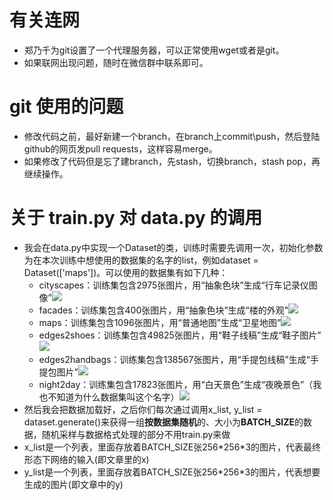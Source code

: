 # 有关连网
- 郑乃千为git设置了一个代理服务器，可以正常使用wget或者是git。
- 如果联网出现问题，随时在微信群中联系即可。

# git 使用的问题
+ 修改代码之前，最好新建一个branch，在branch上commit\push，然后登陆github的网页发pull requests，这样容易merge。
+ 如果修改了代码但是忘了建branch，先stash，切换branch，stash pop，再继续操作。

# 关于 train.py 对 data.py 的调用
+ 我会在data.py中实现一个Dataset的类，训练时需要先调用一次，初始化参数为在本次训练中想使用的数据集的名字的list，例如dataset = Dataset(['maps'])。可以使用的数据集有如下几种：
  + cityscapes：训练集包含2975张图片，用“抽象色块”生成“行车记录仪图像”![](semiwaker/Image-to-Image-Translation-with-Conditional-Adversarial-Network/etc/cityscapes_sample.jpg)
  + facades：训练集包含400张图片，用“抽象色块”生成“楼的外观"![](semiwaker/Image-to-Image-Translation-with-Conditional-Adversarial-Network/etc/facades_sample.jpg)
  + maps：训练集包含1096张图片，用“普通地图”生成“卫星地图”![](semiwaker/Image-to-Image-Translation-with-Conditional-Adversarial-Network/etc/maps_sample.jpg)
  + edges2shoes：训练集包含49825张图片，用“鞋子线稿”生成“鞋子图片”![](semiwaker/Image-to-Image-Translation-with-Conditional-Adversarial-Network/etc/edges2shoes_sample.jpg)
  + edges2handbags：训练集包含138567张图片，用“手提包线稿”生成“手提包图片”![](semiwaker/Image-to-Image-Translation-with-Conditional-Adversarial-Network/etc/edges2handbags_sample.jpg)
  + night2day：训练集包含17823张图片，用“白天景色”生成“夜晚景色”（我也不知道为什么数据集叫这个名字）![](semiwaker/Image-to-Image-Translation-with-Conditional-Adversarial-Network/etc/night2day_sample.jpg)
+ 然后我会把数据加载好，之后你们每次通过调用x_list, y_list = dataset.generate()来获得一组**按数据集随机**的、大小为**BATCH_SIZE**的数据，随机采样与数据格式处理的部分不用train.py来做
+ x_list是一个列表，里面存放着BATCH_SIZE张256\*256\*3的图片，代表最终形态下网络的输入(即文章里的x)
+ y_list是一个列表，里面存放着BATCH_SIZE张256\*256\*3的图片，代表想要生成的图片(即文章中的y)

